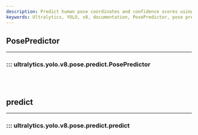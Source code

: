 ```yaml
---
description: Predict human pose coordinates and confidence scores using YOLOv5. Use on real-time video streams or static images.
keywords: Ultralytics, YOLO, v8, documentation, PosePredictor, pose prediction, pose estimation, predict method
---
```


## PosePredictor
---
### ::: ultralytics.yolo.v8.pose.predict.PosePredictor
<br><br>

## predict
---
### ::: ultralytics.yolo.v8.pose.predict.predict
<br><br>
